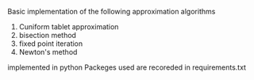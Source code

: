 Basic implementation of the following approximation algorithms
1) Cuniform tablet approximation
2) bisection method
3) fixed point iteration
4) Newton's method

implemented in python
Packeges used are recoreded in requirements.txt
